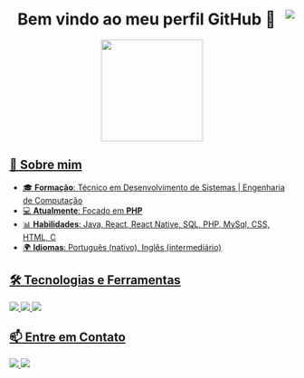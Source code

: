 <!-- README.md para o GitHub Profile -->

<h1 align="center"> Bem vindo ao meu perfil GitHub 👋 
<img align="right" src="https://visitor-badge.laobi.icu/badge?page_id=vinisilvabariane.vinisilvabariane" />
</h1>

<div align="center">
<a href="https://github.com/vinisilvabariane">
<img loading="lazy" height="180em" src="https://github-readme-stats.vercel.app/api/top-langs/?username=vinisilvabariane&layout=compact&langs_count=7&theme=dracula"/>
</div>

## 🚀 Sobre mim

- 🎓 **Formação**: Técnico em Desenvolvimento de Sistemas | Engenharia de Computação
- 💻 **Atualmente**: Focado em **PHP**
- 📊 **Habilidades**: Java, React, React Native, SQL, PHP, MySql, CSS, HTML, C
- 🌍 **Idiomas**: Português (nativo), Inglês (intermediário)

## 🛠️ Tecnologias e Ferramentas
<p>
  <img src="https://img.shields.io/badge/PHP-4F5D95?style=for-the-badge&logo=php&logoColor=white">
  <img src="https://img.shields.io/badge/React-20232A?style=for-the-badge&logo=react&logoColor=61DAFB">
  <img src="https://img.shields.io/badge/Java-ED8B00?style=for-the-badge&logo=openjdk&logoColor=white">
</p>

## 📫 Entre em Contato
<p>
  <a href="https://www.linkedin.com/in/vinicius-bariane-57a298221/" target="_blank">
    <img src="https://img.shields.io/badge/LinkedIn-blue?style=for-the-badge&logo=linkedin&logoColor=white">
  </a>
  <a href="https://www.instagram.com/vini_bariane/" target="_blank"><img loading="lazy" src="https://img.shields.io/badge/-Instagram-%23E4405F?style=for-the-badge&logo=instagram&logoColor=white" target="_blank"></a>
</p>
